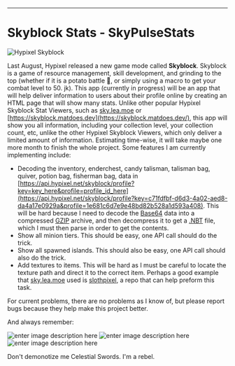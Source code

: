
****

# Skyblock Stats - SkyPulseStats

![Hypixel Skyblock](https://i.imgur.com/azUSF9u.png)

Last August, Hypixel released a new game mode called **Skyblock**. Skyblock is a game of resource management, skill development, and grinding to the top (whether if it is a potato battle 🥔, or simply using a macro to get your combat level to 50. jk). This app (currently in progress) will be an app that will help deliver information to users about their profile online by creating an HTML page that will show many stats. Unlike other popular Hypixel Skyblock Stat Viewers, such as [sky.lea.moe](sky.lea.moe) or [https://skyblock.matdoes.dev](https://skyblock.matdoes.dev/), this app will show you all information, including your collection level, your collection count, etc, unlike the other Hypixel Skyblock Viewers, which only deliver a limited amount of information. Estimating time-wise, it will take maybe one more month to finish the whole project. Some features I am currently implementing include:

- Decoding the inventory, enderchest, candy talisman, talisman bag, quiver, potion bag, fisherman bag, data in [https://api.hypixel.net/skyblock/profile?key=key_here&profile=profile_id_here](https://api.hypixel.net/skyblock/profile?key=c71fdfbf-d6d3-4a02-aed8-da4a17e0929a&profile=1e681c6d7e9e48bd82b528a1d593a408). This will be hard because I need to decode the [Base64](https://en.wikipedia.org/wiki/Base64) data into a compressed [GZIP](https://en.wikipedia.org/wiki/Gzip) archive, and then decompress it to get a [.NBT](https://minecraft.gamepedia.com/NBT_format) file, which I must then parse in order to get the contents.
- Show all minion tiers. This should be easy, one API call should do the trick.
- Show all spawned islands. This should also be easy, one API call should also do the trick.
- Add textures to items. This will be hard as I must be careful to locate the texture path and direct it to the correct item. Perhaps a good example that [sky.lea.moe](sky.lea.moe) used is [slothpixel](https://github.com/slothpixel/core/blob/master/processors/processInventoryData.js), a repo that can help preform this task.

For current problems, there are no problems as I know of, but please report bugs because they help make this project better.

And always remember:

![enter image description here](https://vignette.wikia.nocookie.net/hypixel-skyblock/images/f/f2/Wheat_Minion.png/revision/latest?cb=20190716143004)
![enter image description here](https://image.flaticon.com/icons/svg/32/32339.svg)
![enter image description here](https://vignette.wikia.nocookie.net/hypixel-skyblock/images/7/7e/Flint_and_Steel.png/revision/latest/top-crop/width/360/height/360?cb=20191123041202)

Don't demonotize me Celestial Swords. I'm a rebel.
